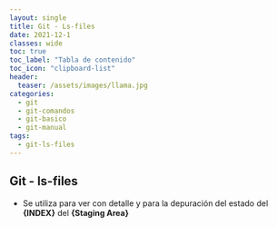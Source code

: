 ```yaml
---
layout: single
title: Git - Ls-files 
date: 2021-12-1
classes: wide
toc: true
toc_label: "Tabla de contenido"
toc_icon: "clipboard-list"
header:
  teaser: /assets/images/llama.jpg
categories:
  - git
  - git-comandos
  - git-basico
  - git-manual
tags:
  - git-ls-files
---
```


## Git - ls-files

* Se utiliza para ver con detalle y para la depuración del estado del **{INDEX}** del **{Staging Area}**
